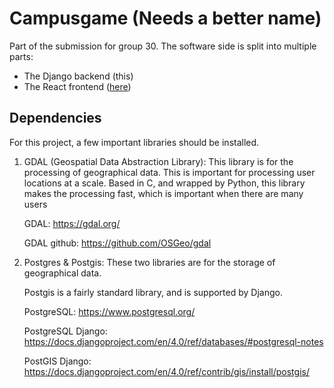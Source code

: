
# Campusgame (Needs a better name)

Part of the submission for group 30.
The software side is split into multiple parts:

- The Django backend (this)
- The React frontend ([here](https://github.com/uoe-compsci-grp30/campusgame-react))

## Dependencies

For this project, a few important libraries should be installed.

1. GDAL (Geospatial Data Abstraction Library): This library is for the processing of geographical data.
This is important for processing user locations at a scale. Based in C, and wrapped by Python, this library makes the processing
fast, which is important when there are many users

    GDAL: https://gdal.org/

    GDAL github: https://github.com/OSGeo/gdal


2. Postgres & Postgis: These two libraries are for the storage of geographical data.

   Postgis is a fairly standard library, and is supported by Django.

   PostgreSQL: https://www.postgresql.org/
   
   PostgreSQL Django: https://docs.djangoproject.com/en/4.0/ref/databases/#postgresql-notes

   PostGIS Django: https://docs.djangoproject.com/en/4.0/ref/contrib/gis/install/postgis/
   